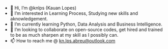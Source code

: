 - 👋 Hi, I’m @knlps (Kauan Lopes)
- 👀 I’m interested in Learning Process, Studying new skills and aknowledgement.
- 🌱 I’m currently learning Python, Data Analysis and Business Intelligence.
- 💞️ I’m looking to collaborate on open-source codes, get hired and trained to be as much sharpen at my skill as I possibly can.
- 📫 How to reach me @ kn.lps.abreu@outlook.com

<!---
knlps/knlps is a ✨ special ✨ repository because its `README.md` (this file) appears on your GitHub profile.
You can click the Preview link to take a look at your changes.
--->
